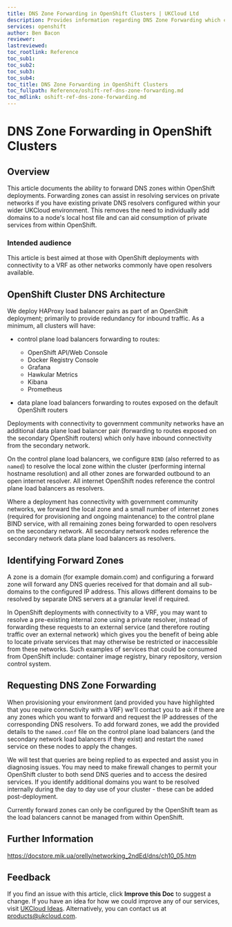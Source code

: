 ```yaml
---
title: DNS Zone Forwarding in OpenShift Clusters | UKCloud Ltd
description: Provides information regarding DNS Zone Forwarding which can be configured in OpenShift clusters to enhance service discovery on deployments with private networks
services: openshift
author: Ben Bacon
reviewer:
lastreviewed:
toc_rootlink: Reference
toc_sub1: 
toc_sub2:
toc_sub3:
toc_sub4:
toc_title: DNS Zone Forwarding in OpenShift Clusters
toc_fullpath: Reference/oshift-ref-dns-zone-forwarding.md
toc_mdlink: oshift-ref-dns-zone-forwarding.md
---
```


# DNS Zone Forwarding in OpenShift Clusters

## Overview

This article documents the ability to forward DNS zones within OpenShift deployments. Forwarding zones can assist in resolving services on private networks if you have existing private DNS resolvers configured within your wider UKCloud environment. This removes the need to individually add domains to a node's local host file and can aid consumption of private services from within OpenShift.

### Intended audience

This article is best aimed at those with OpenShift deployments with connectivity to a VRF as other networks commonly have open resolvers available.

## OpenShift Cluster DNS Architecture

We deploy HAProxy load balancer pairs as part of an OpenShift deployment; primarily to provide redundancy for inbound traffic. As a minimum, all clusters will have: 

- control plane load balancers forwarding to routes:
  - OpenShift API/Web Console
  - Docker Registry Console
  - Grafana
  - Hawkular Metrics
  - Kibana
  - Prometheus

- data plane load balancers forwarding to routes exposed on the default OpenShift routers

Deployments with connectivity to government community networks have an additional data plane load balancer pair (forwarding to routes exposed on the secondary OpenShift routers) which only have inbound connectivity from the secondary network.

On the control plane load balancers, we configure `BIND` (also referred to as `named`) to resolve the local zone within the cluster (performing internal hostname resolution) and all other zones are forwarded outbound to an open internet resolver. All internet OpenShift nodes reference the control plane load balancers as resolvers.

Where a deployment has connectivity with government community networks, we forward the local zone and a small number of internet zones (required for provisioning and ongoing maintenance) to the control plane BIND service, with all remaining zones being forwarded to open resolvers on the secondary network. All secondary network nodes reference the secondary network data plane load balancers as resolvers.

## Identifying Forward Zones

A zone is a domain (for example domain.com) and configuring a forward zone will forward any DNS queries received for that domain and all sub-domains to the configured IP address. This allows different domains to be resolved by separate DNS servers at a granular level if required.

In OpenShift deployments with connectivity to a VRF, you may want to resolve a pre-existing internal zone using a private resolver, instead of forwarding these requests to an external service (and therefore routing traffic over an external network) which gives you the benefit of being able to locate private services that may otherwise be restricted or inaccessible from these networks. Such examples of services that could be consumed from OpenShift include: container image registry, binary repository, version control system.

## Requesting DNS Zone Forwarding

When provisioning your environment (and provided you have highlighted that you require connectivity with a VRF) we'll contact you to ask if there are any zones which you want to forward and request the IP addresses of the corresponding DNS resolvers. To add forward zones, we add the provided details to the `named.conf` file on the control plane load balancers (and the secondary network load balancers if they exist) and restart the `named` service on these nodes to apply the changes.

We will test that queries are being replied to as expected and assist you in diagnosing issues. You may need to make firewall changes to permit your OpenShift cluster to both send DNS queries and to access the desired services. If you identify additional domains you want to be resolved internally during the day to day use of your cluster - these can be added post-deployment.

Currently forward zones can only be configured by the OpenShift team as the load balancers cannot be managed from within OpenShift. 

## Further Information

https://docstore.mik.ua/orelly/networking_2ndEd/dns/ch10_05.htm

## Feedback

If you find an issue with this article, click **Improve this Doc** to suggest a change. If you have an idea for how we could improve any of our services, visit [UKCloud Ideas](https://ideas.ukcloud.com). Alternatively, you can contact us at <products@ukcloud.com>.
